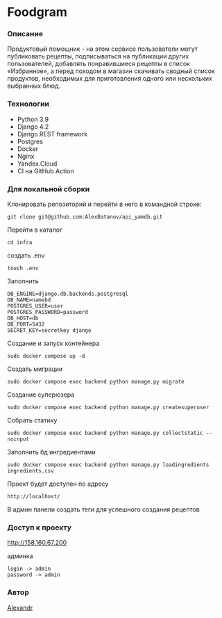 # Foodgram
### Описание
Продуктовый помощник - на этом сервисе пользователи могут публиковать рецепты, подписываться на публикации других пользователей, добавлять понравившиеся рецепты в список «Избранное», а перед походом в магазин скачивать сводный список продуктов, необходимых для приготовления одного или нескольких выбранных блюд.

### Технологии
* Python 3.9
* Django 4.2
* Django REST framework
* Postgres
* Docker
* Nginx
* Yandex.Cloud
* CI на GitHub Action

### Для локальной сборки

Клонировать репозиторий и перейти в него в командной строке:
```
git clone git@github.com:AlexBatanov/api_yamdb.git
```

Перейти в каталог
```
cd infra
```

создать .env
```
touch .env
```

Заполнить
```
DB_ENGINE=django.db.backends.postgresql
DB_NAME=namebd
POSTGRES_USER=user
POSTGRES_PASSWORD=password
DB_HOST=db
DB_PORT=5432
SECRET_KEY=secretkey django
```

Создание и запуск контейнера
```
sudo docker compose up -d
```

Создать миграции
```
sudo docker compose exec backend python manage.py migrate
```

Создание суперюзера
```
sudo docker compose exec backend python manage.py createsuperuser
```

Собрать статику
```
sudo docker compose exec backend python manage.py collectstatic --noinput
```

Заполнить бд ингредиентами
```
sudo docker compose exec backend python manage.py loadingredients ingredients.csv
```

Проект будет доступен по адресу 
```
http://localhost/
```

В админ панели создать теги для успешного создания рецептов

### Доступ к проекту

http://158.160.67.200

админка
```
login -> admin
password -> admin
```

### Автор
[Alexandr](https://github.com/AlexBatanov)